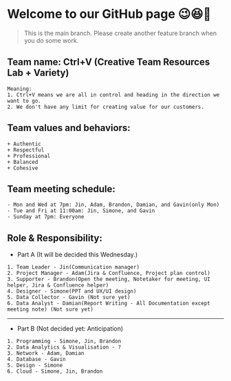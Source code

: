# Welcome to our GitHub page 😉😆💓
> This is the main branch. Please create another feature branch when you do some work. 

## Team name: Ctrl+V (Creative Team Resources Lab + Variety)
```
Meaning:
1. Ctrl+V means we are all in control and heading in the direction we want to go.
2. We don't have any limit for creating value for our customers.
```

## Team values and behaviors:
```
+ Authentic
+ Respectful
+ Professional
+ Balanced
+ Cohesive
```

## Team meeting schedule:
```
- Mon and Wed at 7pm: Jin, Adam, Brandon, Damian, and Gavin(only Mon)
- Tue and Fri at 11:00am: Jin, Simone, and Gavin     
- Sunday at 7pm: Everyone
```

## Role & Responsibility:
- Part A (It will be decided this Wednesday.)
```
1. Team Leader - Jin(Communication manager)
2. Project Manager - Adam(Jira & Confluence, Project plan control)
3. Supporter - Brandon(Open the meeting, Notetaker for meeting, UI helper, Jira & Confluence helper)
4. Designer - Simone(PPT and UX/UI design)
5. Data Collector - Gavin (Not sure yet)
6. Data Analyst - Damian(Report Writing - All Documentation except meeting note) (Not sure yet)
```
***
- Part B (Not decided yet: Anticipation)
```
1. Programming - Simone, Jin, Brandon
2. Data Analytics & Visualisation - ?
3. Network - Adam, Damian
4. Database - Gavin
5. Design - Simone
6. Cloud - Simone, Jin, Brandon
```
